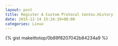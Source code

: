 ```yaml
---
layout: post                                                                                                              
title: Register A Custom Protocol Centos.History                                                                                                                       
date: 2015-12-14 15:24:19+00:00                                                                                                                        
categories: Linux                                                                                                                
---                                                                                                                              
```


{% gist makeittotop/0b89f8207042b84234a9 %}                                                                                                           

